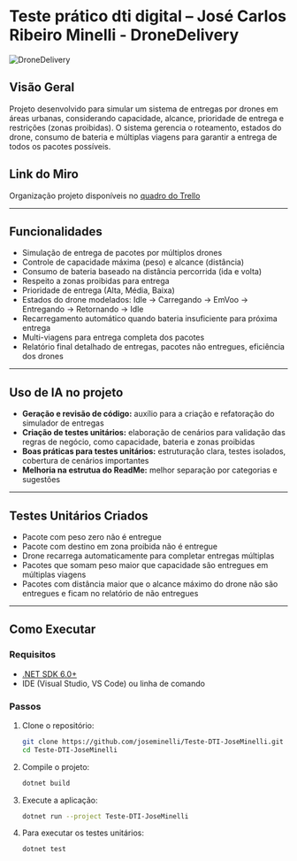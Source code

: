# Teste prático dti digital – José Carlos Ribeiro Minelli - DroneDelivery
![DroneDelivery](https://img.shields.io/badge/Status-Em%20Desenvolvimento-yellow)

## Visão Geral

Projeto desenvolvido para simular um sistema de entregas por drones em áreas urbanas, considerando capacidade, alcance, prioridade de entrega e restrições (zonas proibidas). O sistema gerencia o roteamento, estados do drone, consumo de bateria e múltiplas viagens para garantir a entrega de todos os pacotes possíveis.

## Link do Miro

Organização projeto disponíveis no [quadro do Trello](https://trello.com/invite/b/6890b88aafbc4ad0815ca844/ATTI785f76d14ed51d40e2f5318e655d4adcD98C8A8A/dronedelivery-desafio-dti)

---

## Funcionalidades

* Simulação de entrega de pacotes por múltiplos drones
* Controle de capacidade máxima (peso) e alcance (distância)
* Consumo de bateria baseado na distância percorrida (ida e volta)
* Respeito a zonas proibidas para entrega
* Prioridade de entrega (Alta, Média, Baixa)
* Estados do drone modelados: Idle → Carregando → EmVoo → Entregando → Retornando → Idle
* Recarregamento automático quando bateria insuficiente para próxima entrega
* Multi-viagens para entrega completa dos pacotes
* Relatório final detalhado de entregas, pacotes não entregues, eficiência dos drones

---

## Uso de IA no projeto

* **Geração e revisão de código:** auxílio para a criação e refatoração do simulador de entregas
* **Criação de testes unitários:** elaboração de cenários para validação das regras de negócio, como capacidade, bateria e zonas proibidas
* **Boas práticas para testes unitários:** estruturação clara, testes isolados, cobertura de cenários importantes
* **Melhoria na estrutua do ReadMe:**
melhor separação por categorias e sugestões

---

## Testes Unitários Criados

* Pacote com peso zero não é entregue
* Pacote com destino em zona proibida não é entregue
* Drone recarrega automaticamente para completar entregas múltiplas
* Pacotes que somam peso maior que capacidade são entregues em múltiplas viagens
* Pacotes com distância maior que o alcance máximo do drone não são entregues e ficam no relatório de não entregues

---

## Como Executar

### Requisitos

* [.NET SDK 6.0+](https://dotnet.microsoft.com/download)
* IDE (Visual Studio, VS Code) ou linha de comando

### Passos

1. Clone o repositório:

   ```bash
   git clone https://github.com/joseminelli/Teste-DTI-JoseMinelli.git
   cd Teste-DTI-JoseMinelli
   ```

2. Compile o projeto:

   ```bash
   dotnet build
   ```

3. Execute a aplicação:

   ```bash
   dotnet run --project Teste-DTI-JoseMinelli
   ```

4. Para executar os testes unitários:

   ```bash
   dotnet test
   ```